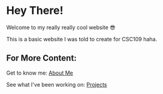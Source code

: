 # Hey There!

Welcome to my really really cool website :sunglasses:

This is a basic website I was told to create for CSC109 haha.

## For More Content:

Get to know me:
[About Me](./aboutMe)

See what I've been working on:
[Projects](./projects)

